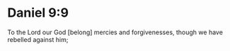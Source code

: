 # Daniel 9:9

To the Lord our God [belong] mercies and forgivenesses, though we have rebelled against him;